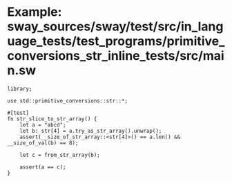 # Example: sway_sources/sway/test/src/in_language_tests/test_programs/primitive_conversions_str_inline_tests/src/main.sw

```sway
library;

use std::primitive_conversions::str::*;

#[test]
fn str_slice_to_str_array() {
    let a = "abcd";
    let b: str[4] = a.try_as_str_array().unwrap();
    assert(__size_of_str_array::<str[4]>() == a.len() && __size_of_val(b) == 8);

    let c = from_str_array(b);

    assert(a == c);
}

```
